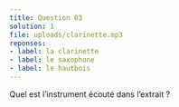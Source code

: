 ```yaml
---
title: Question 03
solution: 1
file: uploads/clarinette.mp3
reponses:
- label: la clarinette
- label: le saxophone
- label: le hautbois
---
```


Quel est l’instrument écouté dans l’extrait ?
